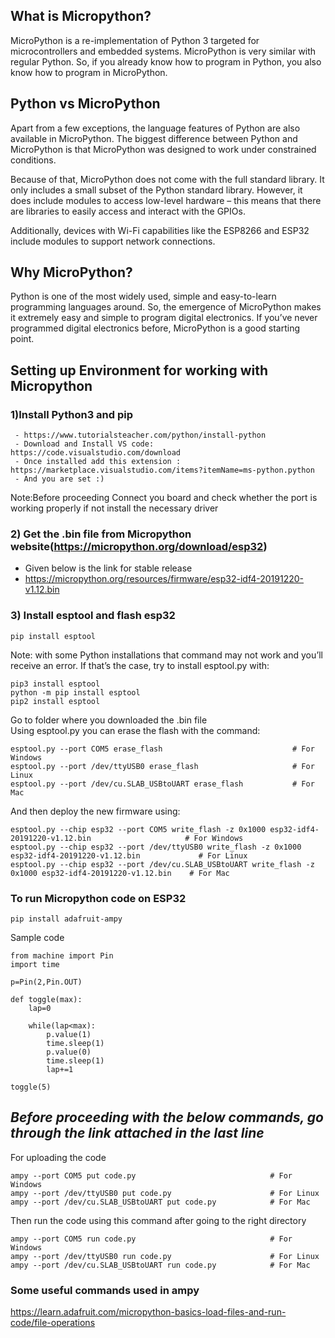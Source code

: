 ## What is Micropython?
MicroPython is a re-implementation of Python 3 targeted for microcontrollers and embedded systems. MicroPython is very similar with regular Python. So, if you already know how to program in Python, you also know how to program in MicroPython.

## Python vs MicroPython
Apart from a few exceptions, the language features of Python are also available in MicroPython. The biggest difference between Python and MicroPython is that MicroPython was designed to work under constrained conditions.

Because of that, MicroPython does not come with the full standard library. It only includes a small subset of the Python standard library. However, it does include modules to access low-level hardware – this means that there are libraries to easily access and interact with the GPIOs.

Additionally, devices with Wi-Fi capabilities like the ESP8266 and ESP32 include modules to support network connections.

## Why MicroPython?
Python is one of the most widely used, simple and easy-to-learn programming languages around. So, the emergence of MicroPython makes it extremely easy and simple to program digital electronics. If you’ve never programmed digital electronics before, MicroPython is a good starting point.

## Setting up Environment for working with Micropython

### 1)Install Python3 and pip
     - https://www.tutorialsteacher.com/python/install-python
     - Download and Install VS code: https://code.visualstudio.com/download
     - Once installed add this extension : https://marketplace.visualstudio.com/items?itemName=ms-python.python
     - And you are set :)

Note:Before proceeding Connect you board and check whether the port is working properly if not install the necessary driver

### 2) Get the .bin file from Micropython website(https://micropython.org/download/esp32)
   - Given below is the link for stable release
   - https://micropython.org/resources/firmware/esp32-idf4-20191220-v1.12.bin
### 3) Install esptool and flash esp32
   ```
   pip install esptool
   ```
   Note: with some Python installations that command may not work and you’ll receive an error. If that’s the case, try to install esptool.py with:
   ```
   pip3 install esptool
   python -m pip install esptool
   pip2 install esptool
   ```
   Go to folder where you downloaded the .bin file  
   Using esptool.py you can erase the flash with the command:
   ```
   esptool.py --port COM5 erase_flash                             # For Windows
   esptool.py --port /dev/ttyUSB0 erase_flash                     # For Linux
   esptool.py --port /dev/cu.SLAB_USBtoUART erase_flash           # For Mac
   ```
   And then deploy the new firmware using:
   ```
   esptool.py --chip esp32 --port COM5 write_flash -z 0x1000 esp32-idf4-20191220-v1.12.bin                     # For Windows
   esptool.py --chip esp32 --port /dev/ttyUSB0 write_flash -z 0x1000 esp32-idf4-20191220-v1.12.bin             # For Linux
   esptool.py --chip esp32 --port /dev/cu.SLAB_USBtoUART write_flash -z 0x1000 esp32-idf4-20191220-v1.12.bin    # For Mac
   ```
   
### To run Micropython code on ESP32

```
pip install adafruit-ampy
```
Sample code
```
from machine import Pin
import time

p=Pin(2,Pin.OUT)

def toggle(max):
    lap=0

    while(lap<max):
        p.value(1)
        time.sleep(1)
        p.value(0)
        time.sleep(1)
        lap+=1

toggle(5)

```
## ***Before proceeding with the below commands, go through the link attached in the last line***
For uploading the code
```
ampy --port COM5 put code.py                              # For Windows
ampy --port /dev/ttyUSB0 put code.py                      # For Linux
ampy --port /dev/cu.SLAB_USBtoUART put code.py            # For Mac
```
Then run the code using this command after going to the right directory
```
ampy --port COM5 run code.py                              # For Windows
ampy --port /dev/ttyUSB0 run code.py                      # For Linux
ampy --port /dev/cu.SLAB_USBtoUART run code.py            # For Mac
```

### Some useful commands used in ampy
https://learn.adafruit.com/micropython-basics-load-files-and-run-code/file-operations
